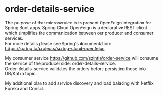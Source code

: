 # order-details-service
The purpose of that microservice is to present OpenFeign integration for Spring Boot apps. </b>
Spring Cloud OpenFeign is a declarative REST client which simplifies the communication between our producer and consumer services. </br>
For more details please see Spring's documentation: https://spring.io/projects/spring-cloud-openfeign

My consumer service https://github.com/szintia/order-service will consume the service of the producer side: order-details-service. </br>
Order-details-service validates the orders before persisting those into DB/Kafka topic.

My additional plan to add service discovery and load balacing with Netflix Eureka and Consul.
